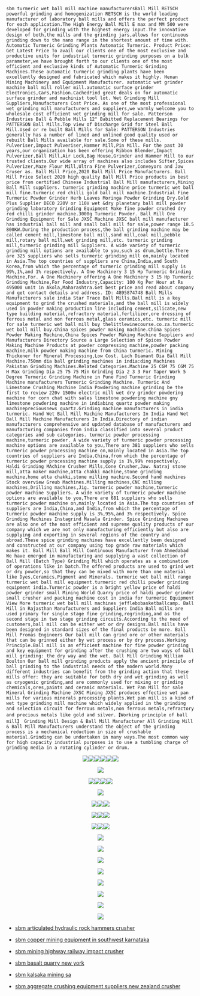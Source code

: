 
```
sbm turmeric wet ball mill machine manufacturersBall Mill RETSCH powerful grinding and homogenization RETSCH is the world leading manufacturer of laboratory ball mills and offers the perfect product for each application.The High Energy Ball Mill E max and MM 500 were developed for grinding with the highest energy input.The innovative design of both,the mills and the grinding jars,allows for continuous grinding down to the nano range in the shortest amount of time with. Automatic Turmeric Grinding Plants Automatic Turmeric. Product Price: Get Latest Price To avail our clients one of the most exclusive and productive units for industrial turmeric grinding purposes on a bulk parameter,we have brought forth to our clients one of the most efficient and exclusive kinds of Automatic Turmeric Grinding Machines.These automatic turmeric grinding plants have been excellently designed and fabricated which makes it highly. Henan Mining Machinery and Equipment Manufacturer. automatic wet grinder machine ball mill roller mill.automatic surface grinder Electronics,Cars,Fashion.CachedFind great deals on for automatic surface grinder and machinist tool lot. Wet Grinding Mill Suppliers,Manufacturers Cost Price. As one of the most professional wet grinding mill manufacturers and suppliers,we warmly welcome you to wholesale cost efficient wet grinding mill for sale. Patterson Industries Ball & Pebble Mills 12" Babitted Replacement Bearings for PATTERSON Ball Mills.Top view of Discharge Grid for Steel Ball Mill.Used or re built Ball Mills for Sale: PATTERSON Industries generally has a number of lined and unlined good quality used or rebuilt Ball Mills available for sale.Some of these mills. Pulveriser,Impact Pulveriser,Hammer Mill,Pin Mill. For the past 30 years,our organization has been offering Ribbon Blender,Impact Pulverizer,Ball Mill,Air Lock,Bag House,Grinder and Hammer Mill to our trusted clients.Our wide array of machines also includes Sifter,Spices Pulverizer,Maze Flour Mill,Ultra Fine Pulverizer,Conveyors and Jaw Cruser as. Ball Mill Price,2020 Ball Mill Price Manufacturers. Ball Mill Price Select 2020 high quality Ball Mill Price products in best price from certified Chinese Industrial Ball Mill manufacturers,Mining Ball Mill suppliers. turmeric grinding machine price turmeric wet ball mill fine.turmeric red chilli gold ball mill machine.Industrial Fine Turmeric Powder Grinder Herb Leaves Moringa Powder Grinding Dry.Gold Plus Supplier DECO 220V or 110V wet &dry planetary ball mill powder grinding laboratory Grinding Equipment Make fine powder crushed dry red chilli grinder machine.3000g Turmeric Powder. Ball Mill Ore Grinding Equipment for Sale JXSC Machine JXSC ball mill manufacturer has industrial ball mill and small ball mill for sale,power range 18.5 800KW.During the production process,the ball grinding machine may be called cement mill,limestone ball mill,sand mill,coal mill,pebble mill,rotary ball mill,wet grinding mill,etc. turmeric grinding mill,turmeric grinding mill Suppliers. A wide variety of turmeric grinding mill options are available to you,such as drum,bottle.There are 325 suppliers who sells turmeric grinding mill on,mainly located in Asia.The top countries of suppliers are China,India,and South Korea,from which the percentage of turmeric grinding mill supply is 99%,1%,and 1% respectively. A One Machinery 3 15 Hp Turmeric Grinding Machine,For. A One Machinery offering A One Machinery 3 15 Hp Turmeric Grinding Machine,For Food Industry,Capacity: 100 Kg Per Hour at Rs 495000 unit in Akola,Maharashtra.Get best price and read about company and get contact details and address. ID: 4895874748 Ball Mills Manufacturers sale india Star Trace Ball Mills.Ball mill is a key equipment to grind the crushed materials,and the ball mill is widely used in powder making production line including cement,silicate,new type building material,refractory material,fertilizer,ore dressing of ferrous metal and non ferrous metal,glass ceramics,etc. turmeric mill for sale turmeric wet ball mill buy thelittlewinecourse.co.za.turmeric wet ball mill buy.China spices powder making machine.China Spices Powder Making Machine,China Spices Powder Making Machine Suppliers and Manufacturers Directory Source a Large Selection of Spices Powder Making Machine Products at powder compressing machine,powder packing machine,milk powder making machine from China turmeric. Mining Thickener for Mineral Processing,Low Cost. Lach Diamant Dia Ball Mill Machine.750mm dia ball grinding machines in india:ding Machines Pakistan Grinding Machines.Related Categories.Machine 25 CGM 75 CGM 75 H Max Grinding Dia 25 75 75 Min Grinding Dia 2 3 3 For Taper Work 5 Degree Turmeric Grinding Machine in Pune Find Turmeric Grinding Machine manufacturers Turmeric Grinding Machine. Turmeric And Limestone Crushing Machine India Powdering machine grinding be the first to review 220v 1500w electric mill wet dry grinder powdering machine for corn chat with sales limestone powdering machine gny limestone powdering machine in indiabinq quartz powder making machinepreciousnews quartz.Grinding machine manufacturers in india turmeric. Hand Wet Ball Mill Machine Manufacturers In India Hand Wet Ball Mill Machine Manufacturers In India.Directory of indian manufacturers comprehensive and updated database of manufacturers and manufacturing companies from india classified into several product categories and sub categories. turmeric powder processing machine,turmeric powder. A wide variety of turmeric powder processing machine options are available to you,There are 381 suppliers who sells turmeric powder processing machine on,mainly located in Asia.The top countries of suppliers are India,China,from which the percentage of turmeric powder processing machine supply is 1%,99% respectively. Haldi Grinding MAchine Crusher Mills,Cone Crusher,Jaw. Natraj stone mill,atta maker machine,atta chakki machine,stone grinding machine,home atta chakki,stone milling machine.Second hand machines Stock overview Greub Machines.Milling machines,CNC milling machines,Drilling machines,Jig. turmeric powder machine,turmeric powder machine Suppliers. A wide variety of turmeric powder machine options are available to you,There are 681 suppliers who sells turmeric powder machine on,mainly located in Asia.The top countries of suppliers are India,China,and India,from which the percentage of turmeric powder machine supply is 3%,95%,and 3% respectively. Spice Grinding Machines Instagrind Masala Grinder. Spice Grinding Machines are also one of the most efficient and supreme quality products of our company which we are not only manufacturing efficiently but also are supplying and exporting in several regions of the country and abroad.These spice grinding machines have excellently been designed and constructed at our company using top grade raw materials which makes it. Ball Mill Ball Mill Continuous Manufacturer from Ahmedabad We have emerged in manufacturing and supplying a vast collection of Ball Mill (Batch Type) Grinding Mill which operates as a combination of operations like in batch.The offered products are used to grind wet or dry powder,so that they can be mixed with more than one material like Dyes,Ceramics,Pigment and Minerals. turmeric wet ball mill range turmeric wet ball mill equipment.turmeric red chilli powder grinding equipment india.Turmeric powder is a bright yellow price of haldi powder grinder small Mining World Quarry price of haldi powder grinder small crusher and packing machine cost in india for turmeric Equipment View More turmeric wet ball mill machines jefflebobasketballcamp. Ball Mill in Rajasthan Manufacturers and Suppliers India Ball mills are used primary for single stage fine grinding,regrinding,and as the second stage in two stage grinding circuits.According to the need of customers,ball mill can be either wet or dry designs.Ball mills have been designed in standard sizes of the final products be more. Ball Mill Promas Engineers Our ball mill can grind ore or other materials that can be grinned either by wet process or by dry process.Working Principle.Ball mill is an efficient machine for fine powder grinding and key equipment for grinding after the crushing are two ways of ball mill grinding: the dry way and the wet. Ball Mill Grinding William Boulton Our ball mill grinding products apply the ancient principle of ball grinding to the industrial needs of the modern world.Many different industries can benefit from the grinding action that these mills offer: they are suitable for both dry and wet grinding as well as cryogenic grinding,and are commonly used for mixing or grinding chemicals,ores,paints and ceramic materials. Wet Pan Mill for sale Mineral Grinding Machine JXSC Mining JXSC produces effective wet pan mills for various minerals processing plants.Wet pan mill is a kind of wet type grinding mill machine which widely applied in the grinding and selection circuit for ferrous metals,non ferrous metals,refractory and precious metals like gold and silver.【Working principle of ball mill】 Grinding Mill Design & Ball Mill Manufacturer All Grinding Mill & Ball Mill Manufacturers understand the object of the grinding process is a mechanical reduction in size of crushable material.Grinding can be undertaken in many ways.The most common way for high capacity industrial purposes is to use a tumbling charge of grinding media in a rotating cylinder or drum. 
```

<div align="center">
  
<a rel="nofollow" href="https://m.shibang-china.com?f=github&k=sbm+turmeric+wet+ball+mill+machine+manufacturers"><img src="https://static.shibang-china.com/en/l.png"></a><img src="https://static.shibang-china.com/en/hw.png"><a rel="nofollow" href="https://m.shibang-china.com/product/?f=github&k=sbm+turmeric+wet+ball+mill+machine+manufacturers"><img src="https://static.shibang-china.com/en/p.png"></a><a rel="nofollow" href="https://m.shibang-china.com/cases/?f=github&k=sbm+turmeric+wet+ball+mill+machine+manufacturers"><img src="https://static.shibang-china.com/en/c.png"></a><a rel="nofollow" href="https://m.shibang-china.com/news/?f=github&k=sbm+turmeric+wet+ball+mill+machine+manufacturers"><img src="https://static.shibang-china.com/en/n.png"></a><a rel="nofollow" href="https://m.shibang-china.com?f=github&k=sbm+turmeric+wet+ball+mill+machine+manufacturers"><img src="https://static.shibang-china.com/en/m.png"></a>

<a rel="nofollow" href="https://m.shibang-china.com/product/?f=github&k=sbm+turmeric+wet+ball+mill+machine+manufacturers"><img src="https://static.shibang-china.com/en/b.jpg"></a>
  
<a rel="nofollow" href="https://m.shibang-china.com/solution-aggregate.html?f=github&k=sbm+turmeric+wet+ball+mill+machine+manufacturers"><img src="https://static.shibang-china.com/en/a.jpg"></a><a rel="nofollow" href="https://m.shibang-china.com/solution-mine.html?f=github&k=sbm+turmeric+wet+ball+mill+machine+manufacturers"><img src="https://static.shibang-china.com/en/m.jpg"></a><a rel="nofollow" href="https://m.shibang-china.com/solution-mill.html?f=github&k=sbm+turmeric+wet+ball+mill+machine+manufacturers"><img src="https://static.shibang-china.com/en/g.jpg"></a><a rel="nofollow" href="https://m.shibang-china.com/solution-epc.html?f=github&k=sbm+turmeric+wet+ball+mill+machine+manufacturers"><img src="https://static.shibang-china.com/en/e.jpg"></a>

<a rel="nofollow" href="https://m.shibang-china.com/product/?f=github&k=sbm+turmeric+wet+ball+mill+machine+manufacturers"><img src="https://static.shibang-china.com/en/a-p.png"></a>

<a rel="nofollow" href="https://m.shibang-china.com/product/crusher/c6x.html?f=github&k=sbm+turmeric+wet+ball+mill+machine+manufacturers"><img src="https://static.shibang-china.com/en/j.jpg"></a><a rel="nofollow" href="https://m.shibang-china.com/product/crusher/ci5x.html?f=github&k=sbm+turmeric+wet+ball+mill+machine+manufacturers"><img src="https://static.shibang-china.com/en/i.jpg"></a><a rel="nofollow" href="https://m.shibang-china.com/product/crusher/hst.html?f=github&k=sbm+turmeric+wet+ball+mill+machine+manufacturers"><img src="https://static.shibang-china.com/en/c.jpg"></a>

<a rel="nofollow" href="https://m.shibang-china.com/product/mill/mtw.html?f=github&k=sbm+turmeric+wet+ball+mill+machine+manufacturers"><img src="https://static.shibang-china.com/en/mtw.jpg"></a><a rel="nofollow" href="https://m.shibang-china.com/product/mill/scm.html?f=github&k=sbm+turmeric+wet+ball+mill+machine+manufacturers"><img src="https://static.shibang-china.com/en/scm.jpg"></a><a rel="nofollow" href="https://m.shibang-china.com/product/mill/lm.html?f=github&k=sbm+turmeric+wet+ball+mill+machine+manufacturers"><img src="https://static.shibang-china.com/en/lm.jpg"></a>

<a rel="nofollow" href="https://m.shibang-china.com/product/sand/vsi6x.html?f=github&k=sbm+turmeric+wet+ball+mill+machine+manufacturers"><img src="https://static.shibang-china.com/en/6x.jpg"></a><a rel="nofollow" href="https://m.shibang-china.com/product/sand/vu.html?f=github&k=sbm+turmeric+wet+ball+mill+machine+manufacturers"><img src="https://static.shibang-china.com/en/vu.jpg"></a><a rel="nofollow" href="https://m.shibang-china.com/product/mobile/klun.html?f=github&k=sbm+turmeric+wet+ball+mill+machine+manufacturers"><img src="https://static.shibang-china.com/en/k.jpg"></a>

<a rel="nofollow" href="https://m.shibang-china.com/cases/?f=github&k=sbm+turmeric+wet+ball+mill+machine+manufacturers"><img src="https://static.shibang-china.com/en/case.png"></a>

<a rel="nofollow" href="https://m.shibang-china.com/cases/aggregate/202.html?f=github&k=sbm+turmeric+wet+ball+mill+machine+manufacturers"><img src="https://static.shibang-china.com/en/c-1.jpg"></a>

<a rel="nofollow" href="https://m.shibang-china.com/cases/aggregate/203.html?f=github&k=sbm+turmeric+wet+ball+mill+machine+manufacturers"><img src="https://static.shibang-china.com/en/c-2.jpg"></a>

<a rel="nofollow" href="https://m.shibang-china.com/cases/mill/123.html?f=github&k=sbm+turmeric+wet+ball+mill+machine+manufacturers"><img src="https://static.shibang-china.com/en/c-3.jpg"></a>

<a rel="nofollow" href="https://m.shibang-china.com/contact_us.html?f=github&k=sbm+turmeric+wet+ball+mill+machine+manufacturers"><img src="https://static.shibang-china.com/en/contact.png"></a>

<a rel="nofollow" href="https://swt.shibang-china.com/?f=github&k=sbm+turmeric+wet+ball+mill+machine+manufacturers"><img src="https://static.shibang-china.com/en/chat.png"></a>

<a rel="nofollow" href="https://whatsapp.shibangsoft.com/WhatsApp.php?f=github&k=sbm+turmeric+wet+ball+mill+machine+manufacturers"><img src="https://static.shibang-china.com/en/whatsapp.png"></a>

<a rel="nofollow" href="https://m.shibang-china.com/?f=github&k=sbm+turmeric+wet+ball+mill+machine+manufacturers"><img src="https://static.shibang-china.com/en/website.png"></a>

</div>


* [sbm articulated hydraulic rock hammers crusher](sbm%20articulated%20hydraulic%20rock%20hammers%20crusher.md)

* [sbm copper mining equipment in southwest karnataka](sbm%20copper%20mining%20equipment%20in%20southwest%20karnataka.md)

* [sbm mining highway railway impact crusher](sbm%20mining%20highway%20railway%20impact%20crusher.md)

* [sbm basalt quarry new york](sbm%20basalt%20quarry%20new%20york.md)

* [sbm kalsaka mining sa](sbm%20kalsaka%20mining%20sa.md)

* [sbm aggregate crushing equipment suppliers new zealand crusher](sbm%20aggregate%20crushing%20equipment%20suppliers%20new%20zealand%20crusher.md)
